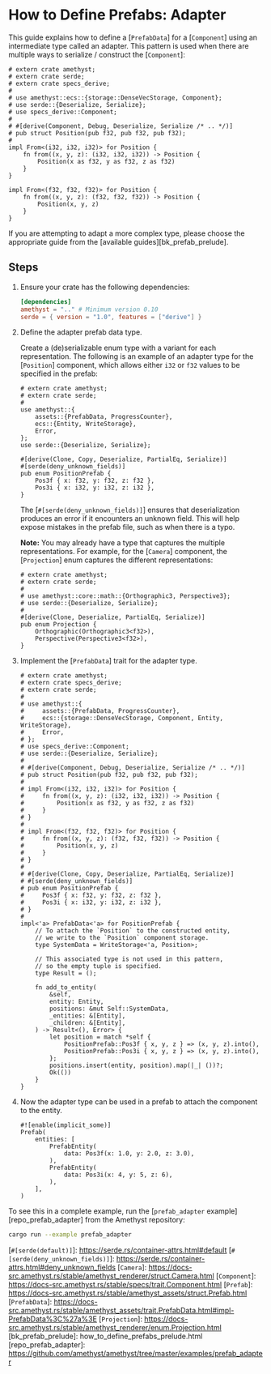 # How to Define Prefabs: Adapter

This guide explains how to define a [`PrefabData`] for a [`Component`] using an intermediate type called an adapter. This pattern is used when there are multiple ways to serialize / construct the [`Component`]:

```rust,edition2018,no_run,noplaypen
# extern crate amethyst;
# extern crate serde;
# extern crate specs_derive;
#
# use amethyst::ecs::{storage::DenseVecStorage, Component};
# use serde::{Deserialize, Serialize};
# use specs_derive::Component;
#
# #[derive(Component, Debug, Deserialize, Serialize /* .. */)]
# pub struct Position(pub f32, pub f32, pub f32);
#
impl From<(i32, i32, i32)> for Position {
    fn from((x, y, z): (i32, i32, i32)) -> Position {
        Position(x as f32, y as f32, z as f32)
    }
}

impl From<(f32, f32, f32)> for Position {
    fn from((x, y, z): (f32, f32, f32)) -> Position {
        Position(x, y, z)
    }
}
```

If you are attempting to adapt a more complex type, please choose the appropriate guide from the [available guides][bk_prefab_prelude].

## Steps

1. Ensure your crate has the following dependencies:

    ```toml
    [dependencies]
    amethyst = ".." # Minimum version 0.10
    serde = { version = "1.0", features = ["derive"] }
    ```

2. Define the adapter prefab data type.

    Create a (de)serializable enum type with a variant for each representation. The following is an example of an adapter type for the [`Position`] component, which allows either `i32` or `f32` values to be specified in the prefab:

    ```rust,edition2018,no_run,noplaypen
    # extern crate amethyst;
    # extern crate serde;
    #
    use amethyst::{
        assets::{PrefabData, ProgressCounter},
        ecs::{Entity, WriteStorage},
        Error,
    };
    use serde::{Deserialize, Serialize};

    #[derive(Clone, Copy, Deserialize, PartialEq, Serialize)]
    #[serde(deny_unknown_fields)]
    pub enum PositionPrefab {
        Pos3f { x: f32, y: f32, z: f32 },
        Pos3i { x: i32, y: i32, z: i32 },
    }
    ```

    The [`#[serde(deny_unknown_fields)]`] ensures that deserialization produces an error if it encounters an unknown field. This will help expose mistakes in the prefab file, such as when there is a typo.

    **Note:** You may already have a type that captures the multiple representations. For example, for the [`Camera`] component, the [`Projection`] enum captures the different representations:

    ```rust,edition2018,no_run,noplaypen
    # extern crate amethyst;
    # extern crate serde;
    #
    # use amethyst::core::math::{Orthographic3, Perspective3};
    # use serde::{Deserialize, Serialize};
    #
    #[derive(Clone, Deserialize, PartialEq, Serialize)]
    pub enum Projection {
        Orthographic(Orthographic3<f32>),
        Perspective(Perspective3<f32>),
    }
    ```

3. Implement the [`PrefabData`] trait for the adapter type.

    ```rust,edition2018,no_run,noplaypen
    # extern crate amethyst;
    # extern crate specs_derive;
    # extern crate serde;
    #
    # use amethyst::{
    #     assets::{PrefabData, ProgressCounter},
    #     ecs::{storage::DenseVecStorage, Component, Entity, WriteStorage},
    #     Error,
    # };
    # use specs_derive::Component;
    # use serde::{Deserialize, Serialize};
    #
    # #[derive(Component, Debug, Deserialize, Serialize /* .. */)]
    # pub struct Position(pub f32, pub f32, pub f32);
    #
    # impl From<(i32, i32, i32)> for Position {
    #     fn from((x, y, z): (i32, i32, i32)) -> Position {
    #         Position(x as f32, y as f32, z as f32)
    #     }
    # }
    #
    # impl From<(f32, f32, f32)> for Position {
    #     fn from((x, y, z): (f32, f32, f32)) -> Position {
    #         Position(x, y, z)
    #     }
    # }
    #
    # #[derive(Clone, Copy, Deserialize, PartialEq, Serialize)]
    # #[serde(deny_unknown_fields)]
    # pub enum PositionPrefab {
    #     Pos3f { x: f32, y: f32, z: f32 },
    #     Pos3i { x: i32, y: i32, z: i32 },
    # }
    #
    impl<'a> PrefabData<'a> for PositionPrefab {
        // To attach the `Position` to the constructed entity,
        // we write to the `Position` component storage.
        type SystemData = WriteStorage<'a, Position>;

        // This associated type is not used in this pattern,
        // so the empty tuple is specified.
        type Result = ();

        fn add_to_entity(
            &self,
            entity: Entity,
            positions: &mut Self::SystemData,
            _entities: &[Entity],
            _children: &[Entity],
        ) -> Result<(), Error> {
            let position = match *self {
                PositionPrefab::Pos3f { x, y, z } => (x, y, z).into(),
                PositionPrefab::Pos3i { x, y, z } => (x, y, z).into(),
            };
            positions.insert(entity, position).map(|_| ())?;
            Ok(())
        }
    }
    ```

4. Now the adapter type can be used in a prefab to attach the component to the entity.

    ```rust,ignore
    #![enable(implicit_some)]
    Prefab(
        entities: [
            PrefabEntity(
                data: Pos3f(x: 1.0, y: 2.0, z: 3.0),
            ),
            PrefabEntity(
                data: Pos3i(x: 4, y: 5, z: 6),
            ),
        ],
    )
    ```

To see this in a complete example, run the [`prefab_adapter` example][repo_prefab_adapter] from the Amethyst repository:

```bash
cargo run --example prefab_adapter
```

[`#[serde(default)]`]: https://serde.rs/container-attrs.html#default
[`#[serde(deny_unknown_fields)]`]: https://serde.rs/container-attrs.html#deny_unknown_fields
[`Camera`]: https://docs-src.amethyst.rs/stable/amethyst_renderer/struct.Camera.html
[`Component`]: https://docs-src.amethyst.rs/stable/specs/trait.Component.html
[`Prefab`]: https://docs-src.amethyst.rs/stable/amethyst_assets/struct.Prefab.html
[`PrefabData`]: https://docs-src.amethyst.rs/stable/amethyst_assets/trait.PrefabData.html#impl-PrefabData%3C%27a%3E
[`Projection`]: https://docs-src.amethyst.rs/stable/amethyst_renderer/enum.Projection.html
[bk_prefab_prelude]: how_to_define_prefabs_prelude.html
[repo_prefab_adapter]: https://github.com/amethyst/amethyst/tree/master/examples/prefab_adapter
